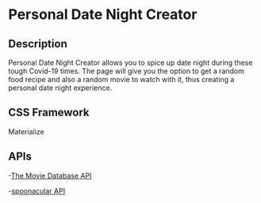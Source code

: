 # Personal Date Night Creator

## Description

Personal Date Night Creator allows you to spice up date night during these tough Covid-19 times.
The page will give you the option to get a random food recipe and also a random movie to watch with it, thus 
creating a personal date night experience.

## CSS Framework

Materialize

## APIs

-[The Movie Database API](https://developers.themoviedb.org/3 "The Movie Database API")

-[spoonacular API](https://spoonacular.com/food-api "spoonacular")

